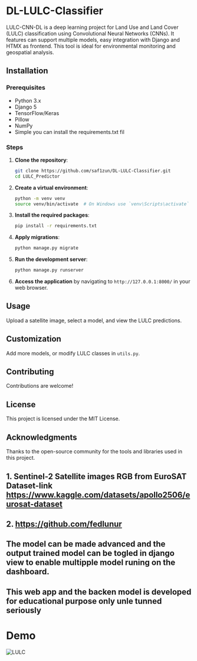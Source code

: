 # DL-LULC-Classifier
LULC-CNN-DL is a deep learning project for Land Use and Land Cover (LULC) classification using Convolutional Neural Networks (CNNs). It features can support multiple models, easy integration with Django and HTMX as frontend. This tool is ideal for environmental monitoring and geospatial analysis.


## Installation
### Prerequisites
- Python 3.x
- Django 5
- TensorFlow/Keras
- Pillow
- NumPy
- Simple you can install the requirements.txt fil 

### Steps
1. **Clone the repository**:
    ```bash
    git clone https://github.com/saf1zun/DL-LULC-Classifier.git
    cd LULC_Predictor
    ```

2. **Create a virtual environment**:
    ```bash
    python -m venv venv
    source venv/bin/activate  # On Windows use `venv\Scripts\activate`
    ```

3. **Install the required packages**:
    ```bash
    pip install -r requirements.txt
    ```

4. **Apply migrations**:
    ```bash
    python manage.py migrate
    ```

5. **Run the development server**:
    ```bash
    python manage.py runserver
    ```

6. **Access the application** by navigating to `http://127.0.0.1:8000/` in your web browser.

## Usage
Upload a satellite image, select a model, and view the LULC predictions.

## Customization
Add more models, or modify LULC classes in `utils.py`.

## Contributing
Contributions are welcome!

## License
This project is licensed under the MIT License.

## Acknowledgments
Thanks to the open-source community for the tools and libraries used in this project.
## 1. Sentinel-2 Satellite images RGB from EuroSAT Dataset-link https://www.kaggle.com/datasets/apollo2506/eurosat-dataset

## 2. https://github.com/fedlunur

## The model can be made advanced and the output trained model can be togled in django view to enable multipple model runing on the dashboard.

## This web app and the backen model is developed for educational purpose only unle tunned seriously 


# Demo
![LULC](https://github.com/user-attachments/assets/16c02e88-fd32-4f63-9806-71e6a80674a9)




